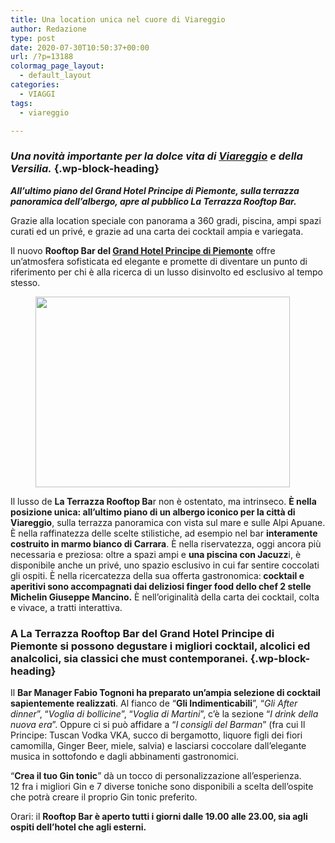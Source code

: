 ```yaml
---
title: Una location unica nel cuore di Viareggio
author: Redazione
type: post
date: 2020-07-30T10:50:37+00:00
url: /?p=13188
colormag_page_layout:
  - default_layout
categories:
  - VIAGGI
tags:
  - viareggio

---
```

### _**Una novità importante per la dolce vita di <a href="https://progressonline.it/identita-e-novita-lapproccio-vincente-di-glamour-tour-operator/" target="_blank" rel="noreferrer noopener" aria-label="Viareggio (apre in una nuova scheda)">Viareggio</a> e della Versilia.**_ {.wp-block-heading}

_**All’ultimo piano del Grand Hotel Principe di Piemonte, sulla terrazza panoramica dell’albergo, apre al pubblico La Terrazza Rooftop Bar.**_ 

Grazie alla location speciale con panorama a 360 gradi, piscina, ampi spazi curati ed un privé, e grazie ad una carta dei cocktail ampia e variegata. 

Il nuovo **Rooftop Bar del <a rel="noreferrer noopener" aria-label="Grand Hotel Principe di Piemonte (apre in una nuova scheda)" href="http://www.principedipiemonte.com" target="_blank">Grand Hotel Principe di Piemonte</a>** offre un’atmosfera sofisticata ed elegante e promette di diventare un punto di riferimento per chi è alla ricerca di un lusso disinvolto ed esclusivo al tempo stesso.

<div class="wp-block-image">
  <figure class="aligncenter size-large is-resized"><img decoding="async" loading="lazy" src="https://progressonline.it/wp-content/uploads/2020/07/La-Terrazza-1024x768.jpg" alt="" class="wp-image-13189" width="407" height="305" /></figure>
</div>

Il lusso de&nbsp;**La Terrazza Rooftop Ba**r non è ostentato, ma intrinseco.&nbsp;**È nella posizione unica: all’ultimo piano di un albergo iconico per la città di Viareggio**, sulla terrazza panoramica con vista sul mare e sulle Alpi Apuane. È nella raffinatezza delle scelte stilistiche, ad esempio nel bar&nbsp;**interamente costruito in marmo bianco di Carrara**. È nella riservatezza, oggi ancora più necessaria e preziosa: oltre a spazi ampi e&nbsp;**una piscina con Jacuzz**i, è disponibile anche un privé, uno spazio esclusivo in cui far sentire coccolati gli ospiti. È nella ricercatezza della sua offerta gastronomica:**&nbsp;cocktail e aperitivi sono accompagnati dai deliziosi finger food dello chef 2 stelle Michelin Giuseppe Mancino.**&nbsp;È nell’originalità della carta dei cocktail, colta e vivace, a tratti interattiva.

### A **La Terrazza Rooftop Bar** del **Grand Hotel Principe di Piemonte** si possono degustare i migliori cocktail, alcolici ed analcolici, sia classici che must contemporanei.  {.wp-block-heading}

Il **Bar Manager Fabio Tognoni ha preparato un’ampia selezione di cocktail sapientemente realizzati**. Al fianco de “**Gli Indimenticabili**”, “_Gli After dinner_”, “_Voglia di bollicine_”, “_Voglia di Martini_”, c’è la sezione “_I drink della nuova era_”. Oppure ci si può affidare a “_I consigli del Barman_” (fra cui Il Principe: Tuscan Vodka VKA, succo di bergamotto, liquore figli dei fiori camomilla, Ginger Beer, miele, salvia) e lasciarsi coccolare dall’elegante musica in sottofondo e dagli abbinamenti gastronomici. 

“**Crea il tuo Gin tonic**” dà un tocco di personalizzazione all’esperienza.  
12 fra i migliori Gin e 7 diverse toniche sono disponibili a scelta dell’ospite che potrà creare il proprio Gin tonic preferito.

Orari: il&nbsp;**Rooftop Bar è aperto tutti i giorni dalle 19.00 alle 23.00, sia agli ospiti dell’hotel che agli esterni.**